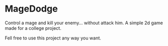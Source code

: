 # MageDodge
Control a mage and kill your enemy... without attack him. A simple 2d game made for a college project. 

Fell free to use this project any way you want.
